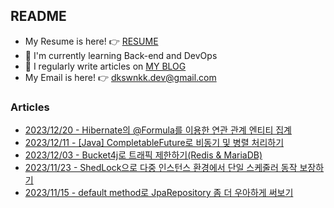 
## README

- My Resume is here! 👉 [RESUME](https://www.rallit.com/resumes/12076@dkswnkk.dev/%EC%95%88%EC%A3%BC%ED%98%95)
- 🌱 I'm currently learning Back-end and DevOps
- 📝 I regularly write articles on [MY BLOG](https://dkswnkk.tistory.com/)
- My Email is here! 👉  dkswnkk.dev@gmail.com

### Articles

- [2023/12/20 - Hibernate의 @Formula를 이용한 연관 관계 엔티티 집계](https://dkswnkk.tistory.com/734) <br/>
- [2023/12/11 - [Java] CompletableFuture로 비동기 및 병렬 처리하기](https://dkswnkk.tistory.com/733) <br/>
- [2023/12/03 - Bucket4j로 트래픽 제한하기(Redis & MariaDB)](https://dkswnkk.tistory.com/732) <br/>
- [2023/11/23 - ShedLock으로 다중 인스턴스 환경에서 단일 스케줄러 동작 보장하기](https://dkswnkk.tistory.com/731) <br/>
- [2023/11/15 - default method로 JpaRepository 좀 더 우아하게 써보기](https://dkswnkk.tistory.com/730) <br/>
